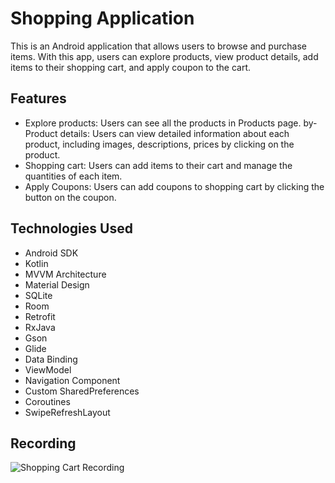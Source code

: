 # Shopping Application 
This is an Android application that allows users to browse and purchase items. With this app, users can explore products, view product details, add items to their shopping cart, and apply coupon to the cart.

## Features
- Explore products: Users can see all the products in Products page.
by- Product details: Users can view detailed information about each product, including images, descriptions, prices by clicking on the product.
- Shopping cart: Users can add items to their cart and manage the quantities of each item.
- Apply Coupons: Users can add coupons to shopping cart by clicking the button on the coupon.


## Technologies Used
- Android SDK
- Kotlin
- MVVM Architecture
- Material Design
- SQLite
- Room
- Retrofit
- RxJava
- Gson
- Glide
- Data Binding
- ViewModel
- Navigation Component
- Custom SharedPreferences
- Coroutines
- SwipeRefreshLayout


## Recording

![Shopping Cart Recording](https://github.com/neslisahcelek/TOM-Case-Study/assets/70594682/267de2ca-4c26-4e6d-a8de-76b6c0ba2173)






